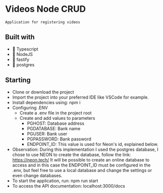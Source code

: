 # Videos Node CRUD
    Application for registering videos

## Built with
- 🍃 Typescript
- 🍃 NodeJS
- 🍃 fastify
- 🍃 postgres

## Starting
- Clone or download the project
- Import the project into your preferred IDE like VSCode for example.
- Install dependencies using: npm i
- Configuring .ENV
  - Create a .env file in the project root
  - Create and add values ​​to parameters
    - PGHOST: Database address
    - PGDATABASE: Bank name
    - PGUSER: Bank user
    - PGPASSWORD: Bank password
    - ENDPOINT_ID: This value is used for Neon's id, explained below.
 - Observation:
       During this implementation I used the postgres database, I chose to use NEON to create the database, follow the link: https://neon.tech/
       It will be possible to create an online database to access and in this case the ENDPOINT_ID must be configured in the .env, but feel free to use a local database and change the settings or even change databases.
 - To start the application, run: npm run start
 - To access the API documentation: localhost:3000/docs
